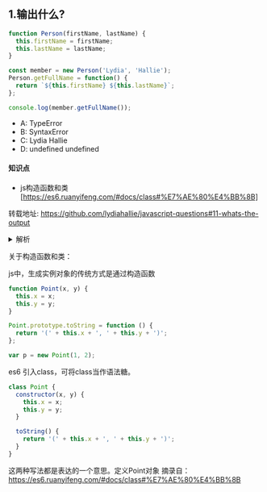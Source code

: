 ## 1.输出什么?
```javascript
function Person(firstName, lastName) {
  this.firstName = firstName;
  this.lastName = lastName;
}

const member = new Person('Lydia', 'Hallie');
Person.getFullName = function() {
  return `${this.firstName} ${this.lastName}`;
};

console.log(member.getFullName());
```

- A: TypeError
- B: SyntaxError
- C: Lydia Hallie
- D: undefined undefined

#### 知识点
+ js构造函数和类[https://es6.ruanyifeng.com/#docs/class#%E7%AE%80%E4%BB%8B]

转载地址:
https://github.com/lydiahallie/javascript-questions#11-whats-the-output


<details>
<summary>解析</summary>
答案：A

解析：在js中，方法是对象，因此，getFullName 方法只是加到Person 这个构造函数本身这个对象而已。由于这样的原因，我们可以调用Person.getFullName()，而 member.getFullName 抛出错误TypeError。

假如你想要所有的对象实例都有getFullName方法，那应该加到Person原型链上。
```javascript
Person.prototype.getFullName = function() {
  return `${this.firstName} ${this.lastName}`;
};
```
</details>

关于构造函数和类：

js中，生成实例对象的传统方式是通过构造函数
```javascript
function Point(x, y) {
  this.x = x;
  this.y = y;
}

Point.prototype.toString = function () {
  return '(' + this.x + ', ' + this.y + ')';
};

var p = new Point(1, 2);

```
es6 引入class，可将class当作语法糖。
```javascript
class Point {
  constructor(x, y) {
    this.x = x;
    this.y = y;
  }

  toString() {
    return '(' + this.x + ', ' + this.y + ')';
  }
}
```
这两种写法都是表达的一个意思。定义Point对象
摘录自：https://es6.ruanyifeng.com/#docs/class#%E7%AE%80%E4%BB%8B
